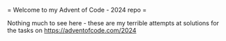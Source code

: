 = Welcome to my Advent of Code - 2024 repo =

Nothing much to see here - these are my terrible attempts at solutions for the tasks on https://adventofcode.com/2024
